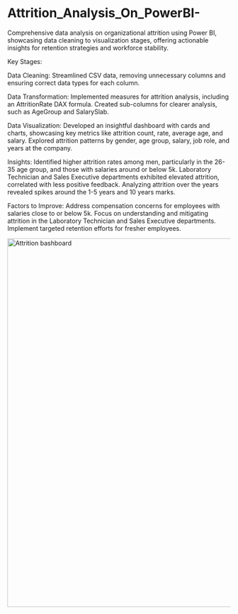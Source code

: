 # Attrition_Analysis_On_PowerBI-

Comprehensive data analysis on organizational attrition using Power BI, showcasing data cleaning to visualization stages, offering actionable insights for retention strategies and workforce stability.

Key Stages:

Data Cleaning: Streamlined CSV data, removing unnecessary columns and ensuring correct data types for each column.

Data Transformation: Implemented measures for attrition analysis, including an AttritionRate DAX formula. Created sub-columns for clearer analysis, such as AgeGroup and SalarySlab.

Data Visualization: Developed an insightful dashboard with cards and charts, showcasing key metrics like attrition count, rate, average age, and salary. Explored attrition patterns by gender, age group, salary, job role, and years at the company.

Insights: Identified higher attrition rates among men, particularly in the 26-35 age group, and those with salaries around or below 5k. Laboratory Technician and Sales Executive departments exhibited elevated attrition, correlated with less positive feedback. Analyzing attrition over the years revealed spikes around the 1-5 years and 10 years marks.

Factors to Improve: Address compensation concerns for employees with salaries close to or below 5k. Focus on understanding and mitigating attrition in the Laboratory Technician and Sales Executive departments. Implement targeted retention efforts for fresher employees.

<img width="831" alt="Attrition bashboard" src="https://github.com/yash7463/Attrition_Analysis_On_PowerBI-/assets/100232299/75f834ed-a24c-43b0-aff3-04ce65d9f769">


